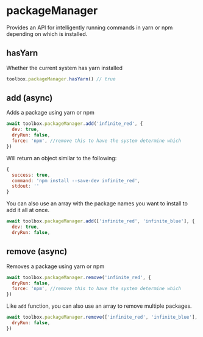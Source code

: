 # packageManager

Provides an API for intelligently running commands in yarn or npm depending on which is installed.

## hasYarn

Whether the current system has yarn installed

```js
toolbox.packageManager.hasYarn() // true
```

## add (async)

Adds a package using yarn or npm

```js
await toolbox.packageManager.add('infinite_red', {
  dev: true,
  dryRun: false,
  force: 'npm', //remove this to have the system determine which
})
```

Will return an object similar to the following:

```js
{
  success: true,
  command: 'npm install --save-dev infinite_red',
  stdout: ''
}
```

You can also use an array with the package names you want to install to add it all at once.

```js
await toolbox.packageManager.add(['infinite_red', 'infinite_blue'], {
  dev: true,
  dryRun: false,
```

## remove (async)

Removes a package using yarn or npm

```js
await toolbox.packageManager.remove('infinite_red', {
  dryRun: false,
  force: 'npm', //remove this to have the system determine which
})
```

Like `add` function, you can also use an array to remove multiple packages.

```js
await toolbox.packageManager.remove(['infinite_red', 'infinite_blue'], {
  dryRun: false,
})
```
